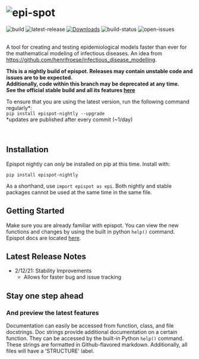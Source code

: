 # ![epi-spot](https://i.ibb.co/m9yS1yh/epispot-nightly.jpg)
![build](https://img.shields.io/badge/build-nightly-black)
![latest-release](https://shields.mitmproxy.org/pypi/v/epispot-nightly.svg?color=success)
[![Downloads](https://pepy.tech/badge/epispot-nightly)](https://pepy.tech/project/epispot-nightly)
![build-status](https://github.com/epispot/epispot/workflows/build/badge.svg?branch=nightly)
![open-issues](https://img.shields.io/github/issues-search/epispot/epispot?color=red&label=Open%20Issues&query=is%3Aopen%20label%3Anightly)
<br><br>

A tool for creating and testing epidemiological models faster than ever for the mathematical modeling of infectious 
diseases. An idea from https://github.com/henrifroese/infectious_disease_modelling.

**This is a nightly build of epispot. Releases may contain unstable code and issues are to be expected.\
Additionally, code within this branch may be deprecated at any time.\
See the official stable build and all its features [here](https://pypi.org/project/epispot/)**

To ensure that you are using the latest version, run the following command regularly*:\
`pip install epispot-nightly --upgrade` \
*updates are published after every commit (~1/day)

<br>

## Installation

Epispot nightly can _only_ be installed on pip at this time.
Install with:
```
pip install epispot-nightly
```
As a shorthand, use `import epispot as epi`.
Both nightly and stable packages cannot be used at the same time in the same file.

## Getting Started

Make sure you are already familiar with epispot. You can view the new functions and changes by using the built in python `help()` command.
Epispot docs are located [here](https://epispot.github.io/epispot).

## Latest Release Notes

 - 2/12/21: Stability Improvements
    - Allows for faster bug and issue tracking

## Stay one step ahead
### And preview the latest features
Documentation can easily be accessed from function, class, and file docstrings.
Doc strings provide additional documentation on a certain function.
They can be accessed by the built-in Python `help()` command.
These strings are formatted in Github-flavored markdown.
Additionally, all files will have a 'STRUCTURE' label.
